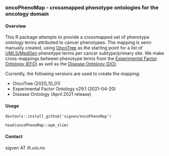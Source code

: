### oncoPhenoMap - crossmapped phenotype ontologies for the oncology domain

#### Overview

This R package attempts to provide a crossmapped set of phenotype ontology terms attributed to cancer phenotypes. The mapping is semi-manually created, using [OncoTree](http://oncotree.mskcc.org/#/home) as the starting point for a list of [UMLS/MedGen](https://www.ncbi.nlm.nih.gov/medgen/) phenotype terms per cancer subtype/primary site. We make cross-mappings between phenotype terms from the [Experimental Factor Ontology (EFO)](https://github.com/EBISPOT/efo) as well as the [Disease Ontology (DO)](https://disease-ontology.org/).

Currently, the following versions are used to create the mapping:

 - OncoTree (2020_10_01)
 - Experimental Factor Ontology v29.1 (2021-04-20)
 - Disease Ontology (April 2021 release)


#### Usage

`devtools::install_github('sigven/oncoPhenoMap')`

`head(oncoPhenoMap::opm_slim)`


#### Contact

sigven AT ifi.uio.no
